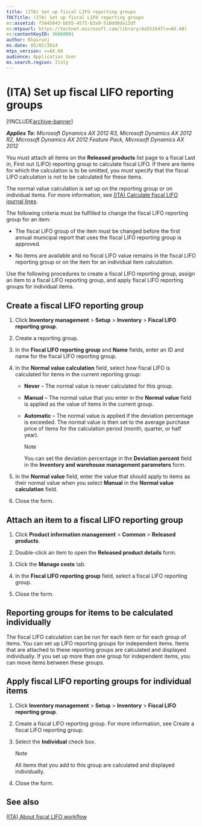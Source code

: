 ```yaml
---
title: (ITA) Set up fiscal LIFO reporting groups
TOCTitle: (ITA) Set up fiscal LIFO reporting groups
ms:assetid: f5845043-bb55-4575-b3a9-518dd0da12df
ms:mtpsurl: https://technet.microsoft.com/library/Aa551647(v=AX.60)
ms:contentKeyID: 36060001
author: Khairunj
ms.date: 05/02/2014
mtps_version: v=AX.60
audience: Application User
ms.search.region: Italy
---
```


# (ITA) Set up fiscal LIFO reporting groups 


[!INCLUDE[archive-banner](includes/archive-banner.md)]


_**Applies To:** Microsoft Dynamics AX 2012 R3, Microsoft Dynamics AX 2012 R2, Microsoft Dynamics AX 2012 Feature Pack, Microsoft Dynamics AX 2012_

You must attach all items on the **Released products** list page to a fiscal Last in, First out (LIFO) reporting group to calculate fiscal LIFO. If there are items for which the calculation is to be omitted, you must specify that the fiscal LIFO calculation is not to be calculated for these items.

The normal value calculation is set up on the reporting group or on individual items. For more information, see [(ITA) Calculate fiscal LIFO journal lines](ita-calculate-fiscal-lifo-journal-lines.md).

The following criteria must be fulfilled to change the fiscal LIFO reporting group for an item:

  - The fiscal LIFO group of the item must be changed before the first annual municipal report that uses the fiscal LIFO reporting group is approved.

  - No items are available and no fiscal LIFO value remains in the fiscal LIFO reporting group or on the item for an individual item calculation.

Use the following procedures to create a fiscal LIFO reporting group, assign an item to a fiscal LIFO reporting group, and apply fiscal LIFO reporting groups for individual items.

## Create a fiscal LIFO reporting group

1.  Click **Inventory management** \> **Setup** \> **Inventory** \> **Fiscal LIFO reporting group**.

2.  Create a reporting group.

3.  In the **Fiscal LIFO reporting group** and **Name** fields, enter an ID and name for the fiscal LIFO reporting group.

4.  In the **Normal value calculation** field, select how fiscal LIFO is calculated for items in the current reporting group:
    
      - **Never** – The normal value is never calculated for this group.
    
      - **Manual** – The normal value that you enter in the **Normal value** field is applied as the value of items in the current group.
    
      - **Automatic** – The normal value is applied if the deviation percentage is exceeded. The normal value is then set to the average purchase price of items for the calculation period (month, quarter, or half year).
        

        > [!NOTE]
        > <P>You can set the deviation percentage in the <STRONG>Deviation percent</STRONG> field in the <STRONG>Inventory and warehouse management parameters</STRONG> form.</P>



5.  In the **Normal value** field, enter the value that should apply to items as their normal value when you select **Manual** in the **Normal value calculation** field.

6.  Close the form.

## Attach an item to a fiscal LIFO reporting group

1.  Click **Product information management** \> **Common** \> **Released products**.

2.  Double-click an item to open the **Released product details** form.

3.  Click the **Manage costs** tab.

4.  In the **Fiscal LIFO reporting group** field, select a fiscal LIFO reporting group.

5.  Close the form.

## Reporting groups for items to be calculated individually

The fiscal LIFO calculation can be run for each item or for each group of items. You can set up LIFO reporting groups for independent items. Items that are attached to these reporting groups are calculated and displayed individually. If you set up more than one group for independent items, you can move items between these groups.

## Apply fiscal LIFO reporting groups for individual items

1.  Click **Inventory management** \> **Setup** \> **Inventory** \> **Fiscal LIFO reporting group**.

2.  Create a fiscal LIFO reporting group. For more information, see Create a fiscal LIFO reporting group.

3.  Select the **Individual** check box.
    

    > [!NOTE]
    > <P>All items that you add to this group are calculated and displayed individually.</P>



4.  Close the form.

## See also

[(ITA) About fiscal LIFO workflow](ita-about-fiscal-lifo-workflow.md)

  


